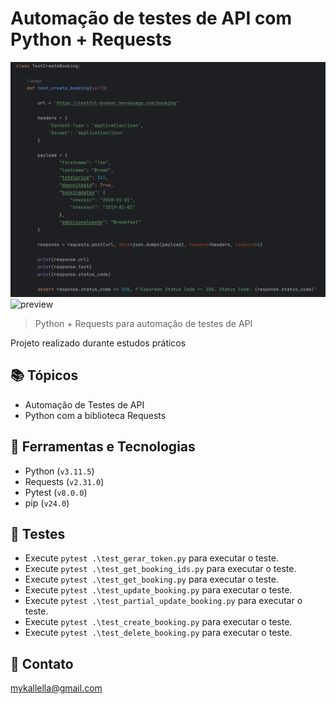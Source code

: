 # Automação de testes de API com Python + Requests

![preview](./preview1.png)
![preview](https://github.com/user-attachments/assets/c1f9e598-44e0-4b80-ac46-76720a00109b) 
 
> Python + Requests para automação de testes de API

 Projeto realizado durante estudos práticos
 
## 📚 Tópicos

- Automação de Testes de API
- Python com a biblioteca Requests

## 🔧 Ferramentas e Tecnologias

- Python (`v3.11.5`)
- Requests (`v2.31.0`)
- Pytest (`v8.0.0`)
- pip (`v24.0`)

## 🔧 Testes

- Execute `pytest .\test_gerar_token.py` para executar o teste.
- Execute `pytest .\test_get_booking_ids.py` para executar o teste.
- Execute `pytest .\test_get_booking.py` para executar o teste.
- Execute `pytest .\test_update_booking.py` para executar o teste.
- Execute `pytest .\test_partial_update_booking.py` para executar o teste.
- Execute `pytest .\test_create_booking.py` para executar o teste.
- Execute `pytest .\test_delete_booking.py` para executar o teste.

## 🔗 Contato

mykallella@gmail.com
